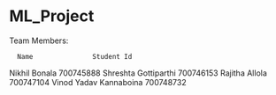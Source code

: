 # ML_Project

Team Members:

      Name	             Student Id
 Nikhil Bonala	         700745888
 Shreshta Gottiparthi	   700746153
 Rajitha Allola	         700747104
 Vinod Yadav Kannaboina	   700748732
